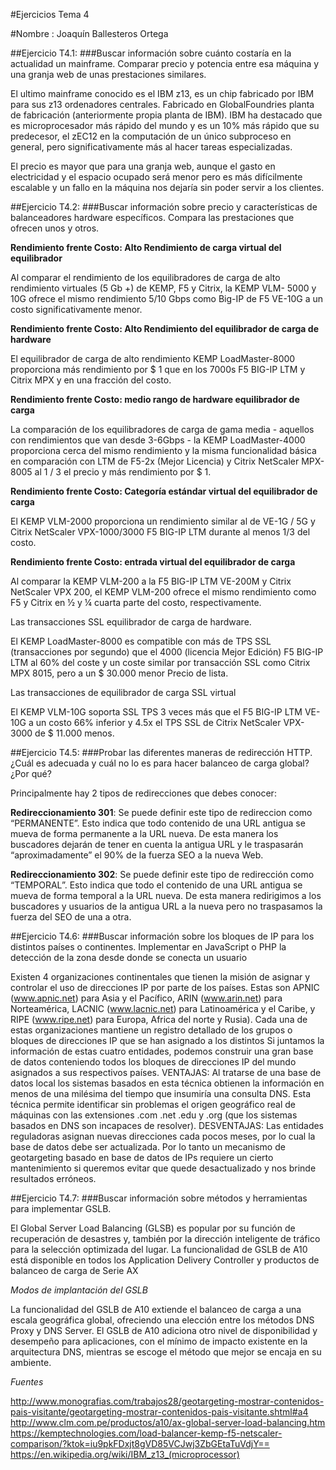 #Ejercicios Tema 4

#Nombre : Joaquín Ballesteros Ortega


##Ejercicio T4.1:
###Buscar información sobre cuánto costaría en la actualidad un mainframe. Comparar precio y potencia entre esa máquina y una granja web de unas prestaciones similares. 

El ultimo mainframe conocido es el IBM z13, es un chip fabricado por IBM para sus z13 ordenadores centrales. 
Fabricado en GlobalFoundries  planta de fabricación (anteriormente propia planta de IBM). 
IBM ha destacado que es microprocesador más rápido del mundo y es un 10% más rápido que su predecesor, el zEC12 en la computación de un único subproceso 
en general, pero significativamente más al hacer tareas especializadas. 

El precio es mayor que para una granja web, aunque el gasto en electricidad y el espacio ocupado será menor pero es más difícilmente escalable y un fallo 
en la máquina nos dejaría sin poder servir a los clientes.


##Ejercicio T4.2:
###Buscar información sobre precio y características de balanceadores hardware específicos. Compara las prestaciones que ofrecen unos y otros. 

**Rendimiento frente Costo: Alto Rendimiento de carga virtual del equilibrador**

Al comparar el rendimiento de los equilibradores de carga de alto rendimiento virtuales (5 Gb +) de KEMP, F5 y Citrix, la KEMP VLM- 5000 y 10G ofrece el mismo rendimiento 5/10 Gbps como Big-IP de F5 VE-10G a un costo significativamente menor.


**Rendimiento frente Costo: Alto Rendimiento del equilibrador de carga de hardware**

El equilibrador de carga de alto rendimiento KEMP LoadMaster-8000 proporciona más rendimiento por $ 1 que en los 7000s F5 BIG-IP LTM y Citrix MPX y en una fracción del costo.


**Rendimiento frente Costo: medio rango de hardware equilibrador de carga**

La comparación de los equilibradores de carga de gama media - aquellos con rendimientos que van desde 3-6Gbps - la KEMP LoadMaster-4000 proporciona cerca del mismo rendimiento y la misma funcionalidad básica en comparación con LTM de F5-2x (Mejor Licencia) y Citrix NetScaler MPX-8005 al 1 / 3 el precio y más rendimiento por $ 1.


**Rendimiento frente Costo: Categoría estándar virtual del equilibrador de carga**

El KEMP VLM-2000 proporciona un rendimiento similar al de VE-1G / 5G y Citrix NetScaler VPX-1000/3000 F5 BIG-IP LTM durante al menos 1/3 del costo.

**Rendimiento frente Costo: entrada virtual del equilibrador de carga**

Al comparar la KEMP VLM-200 a la F5 BIG-IP LTM VE-200M y Citrix NetScaler VPX 200, el KEMP VLM-200 ofrece el mismo rendimiento como F5 y Citrix en ½ y ¼ cuarta parte del costo, respectivamente.

Las transacciones SSL equilibrador de carga de hardware.

El KEMP LoadMaster-8000 es compatible con más de TPS SSL (transacciones por segundo) que el 4000 (licencia Mejor Edición) F5 BIG-IP LTM al 60% del coste y un coste similar por transacción SSL como Citrix MPX 8015, pero a un $ 30.000 menor Precio de lista.

Las transacciones de equilibrador de carga SSL virtual

El KEMP VLM-10G soporta SSL TPS 3 veces más que el F5 BIG-IP LTM VE-10G a un costo 66% inferior y 4.5x el TPS SSL de Citrix NetScaler VPX-3000 de $ 11.000 menos.


##Ejercicio T4.5:
###Probar las diferentes maneras de redirección HTTP.¿Cuál es adecuada y cuál no lo es para hacer balanceo de carga global? ¿Por qué?

Principalmente hay 2 tipos de redirecciones que debes conocer:

**Redireccionamiento 301**: Se puede definir este tipo de redireccion como “PERMANENTE”. Esto indica que todo contenido de una URL
 antigua se mueva de forma permanente a la URL nueva. De esta manera los buscadores dejarán de tener en cuenta la antigua URL y 
le traspasarán “aproximadamente” el 90% de la fuerza SEO a la nueva Web.

**Redireccionamiento 302**: Se puede definir este tipo de redirección como “TEMPORAL”. Esto indica que todo el contenido de una URL 
antigua se mueva de forma temporal a la URL nueva. De esta manera redirigimos a los buscadores y usuarios de la antigua URL a la 
nueva pero no traspasamos la fuerza del SEO de una a otra.




##Ejercicio T4.6:
###Buscar información sobre los bloques de IP para los distintos países o continentes. Implementar en JavaScript o PHP la detección de la zona desde donde se conecta un usuario

Existen 4 organizaciones continentales que tienen la misión de asignar y controlar el uso de direcciones IP por parte de los países.
 Estas son APNIC (www.apnic.net) para Asia y el Pacífico, ARIN (www.arin.net) para Norteamérica, LACNIC (www.lacnic.net) para Latinoamérica y el Caribe, 
y RIPE (www.ripe.net) para Europa, Africa del norte y Rusia).
Cada una de estas organizaciones mantiene un registro detallado de los grupos o bloques de direcciones IP que se han asignado a los distintos 
Si juntamos la información de estas cuatro entidades, podemos construir una gran base de datos conteniendo todos los bloques de direcciones IP del 
mundo asignados a sus respectivos países.
VENTAJAS: Al tratarse de una base de datos local los sistemas basados en esta técnica obtienen la información en menos de una milésima del tiempo que 
insumiría una consulta DNS. Esta técnica permite identificar sin problemas el origen geográfico real de máquinas con las extensiones .com .net .edu y .org 
(que los sistemas basados en DNS son incapaces de resolver).
DESVENTAJAS: Las entidades reguladoras asignan nuevas direcciones cada pocos meses, por lo cual la base de datos debe ser actualizada. Por lo tanto un 
mecanismo de geotargeting basado en base de datos de IPs requiere un cierto mantenimiento si queremos evitar que quede desactualizado y nos brinde 
resultados erróneos.





##Ejercicio T4.7:
###Buscar información sobre métodos y herramientas para implementar GSLB. 

El Global Server Load Balancing (GLSB) es popular por su función de recuperación de desastres y, también por la dirección inteligente de 
tráfico para la selección optimizada del lugar. La funcionalidad de GSLB de A10 está disponible en todos los Application Delivery Controller
 y productos de balanceo de carga de Serie AX

*Modos de implantación del GSLB*

La funcionalidad del GSLB de A10 extiende el balanceo de carga a una escala geográfica global, ofreciendo una elección entre los métodos 
DNS Proxy y DNS Server. El GSLB de A10 adiciona otro nivel de disponibilidad y desempeño para aplicaciones, con el mínimo de impacto existente
 en la arquitectura DNS, mientras se escoge el método que mejor se encaja en su ambiente.


*Fuentes*

http://www.monografias.com/trabajos28/geotargeting-mostrar-contenidos-pais-visitante/geotargeting-mostrar-contenidos-pais-visitante.shtml#a4
http://www.clm.com.pe/productos/a10/ax-global-server-load-balancing.htm
https://kemptechnologies.com/load-balancer-kemp-f5-netscaler-comparison/?ktok=iu9pkFDxjt8gVD85VCJwj3ZbGEtaTuVdjY==
https://en.wikipedia.org/wiki/IBM_z13_(microprocessor)
